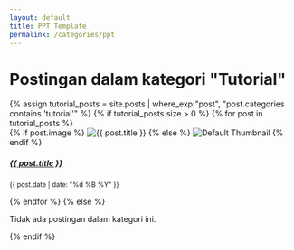 ```yaml
---
layout: default
title: PPT Template
permalink: /categories/ppt
---
```

<!-- Sertakan Bootstrap CSS (pastikan tidak duplikat jika sudah ada di layout utama) -->
<link rel="stylesheet" href="https://stackpath.bootstrapcdn.com/bootstrap/4.5.2/css/bootstrap.min.css">
<div class="container my-5">
  <h1 class="mb-4">Postingan dalam kategori "Tutorial"</h1>
  <div class="row">
    {% assign tutorial_posts = site.posts | where_exp:"post", "post.categories contains 'tutorial'" %}
    {% if tutorial_posts.size > 0 %}
      {% for post in tutorial_posts %}
        <div class="col-md-4 mb-4">
          <div class="card h-100 shadow-sm">
            {% if post.image %}
              <img src="/{{ post.image }}" class="card-img-top" alt="{{ post.title }}">
            {% else %}
              <!-- Ganti dengan path ke default thumbnail jika tidak ada -->
              <img class="card-img-top featured-image img-fluid" src="/assets/images/default-thumbnail.jpg" alt="Default Thumbnail">
            {% endif %}
            <div class="card-body d-flex flex-column">
              <h5 class="card-title"><a href="{{ post.url }}"> {{ post.title }} </a> </h5>
              <p class="card-text text-muted">
                <small>{{ post.date | date: "%d %B %Y" }}</small>
              </p>
            </div>
          </div>
        </div>
      {% endfor %}
    {% else %}
      <div class="col-12">
        <p>Tidak ada postingan dalam kategori ini.</p>
      </div>
    {% endif %}
  </div>
</div>
